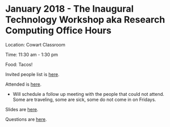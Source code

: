 # January 2018 - The Inaugural Technology Workshop aka Research Computing Office Hours

Location: Cowart Classroom

Time: 11:30 am - 1:30 pm

Food: Tacos!

Invited people list is [here](https://github.com/Pomona-ITS/hpc/blob/master/training/workshops/tech_workshop/january2018/invited.md).


Attended is [here]().

* Will schedule a follow up meeting with the people that could not attend. Some are traveling, some are sick, some do not come in on Fridays.

Slides are [here]().

Questions are [here]().
